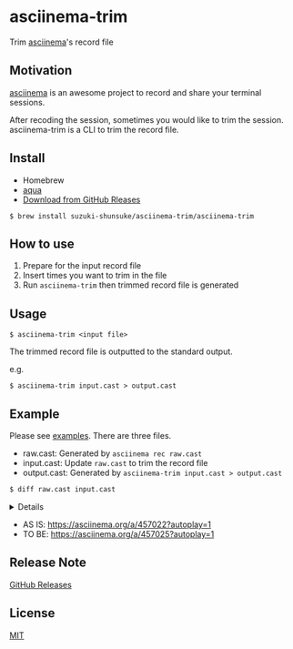# asciinema-trim

Trim [asciinema](https://asciinema.org/)'s record file

## Motivation

[asciinema](https://github.com/asciinema/asciinema) is an awesome project to record and share your terminal sessions.

After recoding the session, sometimes you would like to trim the session.
asciinema-trim is a CLI to trim the record file.

## Install

* Homebrew
* [aqua](https://aquaproj.github.io/)
* [Download from GitHub Rleases](https://github.com/suzuki-shunsuke/asciinema-trim/releases)

```console
$ brew install suzuki-shunsuke/asciinema-trim/asciinema-trim
```

## How to use

1. Prepare for the input record file
1. Insert times you want to trim in the file
1. Run `asciinema-trim` then trimmed record file is generated

## Usage

```console
$ asciinema-trim <input file>
```

The trimmed record file is outputted to the standard output.

e.g.

```console
$ asciinema-trim input.cast > output.cast
```

## Example

Please see [examples](examples).
There are three files.

* raw.cast: Generated by `asciinema rec raw.cast`
* input.cast: Update `raw.cast` to trim the record file
* output.cast: Generated by `asciinema-trim input.cast > output.cast`

```diff
$ diff raw.cast input.cast
```

<details>

```diff
2,32c2
< [2.054084, "o", "\u001b]7;file://ShunsukenoMacBook-Pro.local/Users/shunsuke-suzuki/repos/src/github.com/suzuki-shunsuke/asciinema-trim/examples\u0007"]
< [2.057998, "o", "\u001b]0;~/repos/src/github.com/suzuki-shunsuke/asciinema-trim/examples\u0007"]
< [2.065518, "o", "\r\n"]
< [2.273695, "o", "\u001b[0m\u001b[27m\u001b[24m\u001b[J\u001b[34m~/repos/src/github.com/suzuki-shunsuke/asciinema-trim/examples\u001b[39m\r\n\r\u001b[35m❯\u001b[39m \u001b[K\u001b[?2004h"]
< [2.321245, "o", "\r\r\u001b[A\u001b[0m\u001b[27m\u001b[24m\u001b[J\u001b[34m~/repos/src/github.com/suzuki-shunsuke/asciinema-trim/examples\u001b[39m \u001b[38;5;242mfeat/first-pr\u001b[39m\r\n\r\u001b[35m❯\u001b[39m \u001b[K"]
< [2.355236, "o", "\r\r\u001b[A\u001b[0m\u001b[27m\u001b[24m\u001b[J\u001b[34m~/repos/src/github.com/suzuki-shunsuke/asciinema-trim/examples\u001b[39m \u001b[38;5;242mfeat/first-pr*\u001b[39m\r\n\r\u001b[35m❯\u001b[39m \u001b[K"]
< [6.816005, "o", "c"]
< [6.989229, "o", "\bco"]
< [7.263569, "o", "n"]
< [7.471234, "o", "f"]
< [7.977468, "o", "s"]
< [8.194928, "o", "e"]
< [8.452856, "o", "t"]
< [9.019689, "o", "\b \b"]
< [9.201359, "o", "\b \b"]
< [9.30929, "o", "\b \b"]
< [9.725683, "o", "t"]
< [9.890072, "o", "e"]
< [10.01908, "o", "s"]
< [10.174331, "o", "t"]
< [10.639005, "o", " "]
< [11.030146, "o", "-"]
< [11.168158, "o", "-"]
< [11.473176, "o", "v"]
< [11.573134, "o", "e"]
< [11.709366, "o", "s"]
< [12.003549, "o", "e"]
< [12.220146, "o", "i"]
< [13.637836, "o", "\u001b[?2004l\r\r\n"]
< [13.638194, "o", "\u001b]0;examples: conftest --vesei\u0007"]
< [14.225163, "o", "Error: unknown flag: --vesei\r\n"]
---
> 14
53,56c23
< [20.33593, "o", "n"]
< [20.835619, "o", "o"]
< [21.225327, "o", "\b \b"]
< [21.347125, "o", "\b \b"]
---
> 2
65a33
> 3
```

</details>

* AS IS: https://asciinema.org/a/457022?autoplay=1
* TO BE: https://asciinema.org/a/457025?autoplay=1

## Release Note

[GitHub Releases](https://github.com/suzuki-shunsuke/asciinema-trim/releases)

## License

[MIT](LICENSE)
